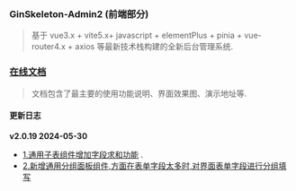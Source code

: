 ### GinSkeleton-Admin2 (前端部分)
> 基于 vue3.x + vite5.x+ javascript + elementPlus + pinia + vue-router4.x + axios 等最新技术栈构建的全新后台管理系统.


###  [在线文档](https://www.yuque.com/xiaofensinixidaouxiang/qmanaq/qmucb4)
> 文档包含了最主要的使用功能说明、界面效果图、演示地址等.


####  更新日志
**v2.0.19  2024-05-30**
- [1.通用子表组件增加字段求和功能](https://www.yuque.com/xiaofensinixidaouxiang/qmanaq/opcqz0) .
- [2.新增通用分组面板组件,方面在表单字段太多时,对界面表单字段进行分组填写](https://www.yuque.com/xiaofensinixidaouxiang/qmanaq/ytrbf20o41y7h1us)


